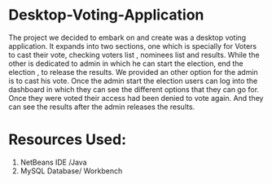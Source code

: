 # Desktop-Voting-Application
The project we decided to embark on and create was a desktop voting application.
It expands into two sections, one which is specially for Voters to cast their vote, checking voters list , nominees list and results.
While the other is dedicated to admin in which he can start the election, end the election , to release the results.
We provided an other option for the admin is to cast his vote.
Once the admin start the election users can log into the dashboard in which they can see the different options that they can go for.
Once they were voted their access had been denied to vote again. And they can see the results after the admin releases the results.
# Resources Used:
1. NetBeans IDE /Java
2. MySQL Database/ Workbench
